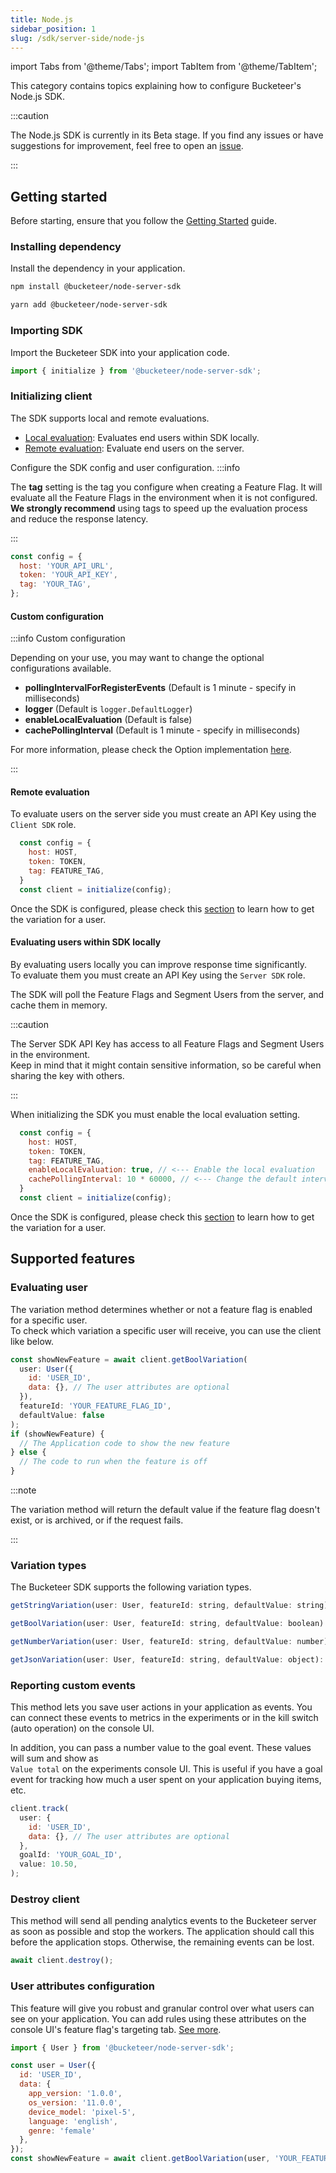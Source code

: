 ```yaml
---
title: Node.js
sidebar_position: 1
slug: /sdk/server-side/node-js
---
```


import Tabs from '@theme/Tabs';
import TabItem from '@theme/TabItem';

This category contains topics explaining how to configure Bucketeer's Node.js SDK.

:::caution

The Node.js SDK is currently in its Beta stage.
If you find any issues or have suggestions for improvement, feel free to open an [issue](https://github.com/bucketeer-io/node-server-sdk/issues).

:::

## Getting started

Before starting, ensure that you follow the [Getting Started](/getting-started) guide.

### Installing dependency

Install the dependency in your application.

<Tabs>
<TabItem value="npm" label="npm">

```sh showLineNumbers
npm install @bucketeer/node-server-sdk
```

</TabItem>
<TabItem value="yarn" label="Yarn">

```sh showLineNumbers
yarn add @bucketeer/node-server-sdk
```

</TabItem>
</Tabs>

### Importing SDK

Import the Bucketeer SDK into your application code.

<Tabs>
<TabItem value="js" label="JavaScript">

```js showLineNumbers
import { initialize } from '@bucketeer/node-server-sdk';
```

</TabItem>
</Tabs>

### Initializing client

The SDK supports local and remote evaluations.

- [Local evaluation](#evaluating-users-within-sdk-locally): Evaluates end users within SDK locally.
- [Remote evaluation](#remote-evaluation): Evaluate end users on the server.

Configure the SDK config and user configuration.
:::info

The **tag** setting is the tag you configure when creating a Feature Flag. It will evaluate all the Feature Flags in the environment when it is not configured.<br />
**We strongly recommend** using tags to speed up the evaluation process and reduce the response latency.

:::
<Tabs>
<TabItem value="js" label="JavaScript">

```js showLineNumbers
const config = {
  host: 'YOUR_API_URL',
  token: 'YOUR_API_KEY',
  tag: 'YOUR_TAG',
};
```

</TabItem>
</Tabs>

#### Custom configuration

:::info Custom configuration

Depending on your use, you may want to change the optional configurations available.

- **pollingIntervalForRegisterEvents** (Default is 1 minute - specify in milliseconds)
- **logger** (Default is `logger.DefaultLogger`)
- **enableLocalEvaluation** (Default is false)
- **cachePollingInterval** (Default is 1 minute - specify in milliseconds)

For more information, please check the Option implementation [here](https://github.com/bucketeer-io/node-server-sdk/blob/master/src/config.ts).

:::

#### Remote evaluation

To evaluate users on the server side you must create an API Key using the `Client SDK` role.

<Tabs>
<TabItem value="js" label="JavaScript">

```js showLineNumbers
  const config = {
    host: HOST,
    token: TOKEN,
    tag: FEATURE_TAG,
  }
  const client = initialize(config);
```

</TabItem>
</Tabs>

Once the SDK is configured, please check this [section](#evaluating-user) to learn how to get the variation for a user.

#### Evaluating users within SDK locally

By evaluating users locally you can improve response time significantly.<br />
To evaluate them you must create an API Key using the `Server SDK` role.

The SDK will poll the Feature Flags and Segment Users from the server, and cache them in memory.

:::caution

The Server SDK API Key has access to all Feature Flags and Segment Users in the environment.<br />
Keep in mind that it might contain sensitive information, so be careful when sharing the key with others.

:::

When initializing the SDK you must enable the local evaluation setting.

<Tabs>
<TabItem value="js" label="JavaScript">

```js showLineNumbers
  const config = {
    host: HOST,
    token: TOKEN,
    tag: FEATURE_TAG,
    enableLocalEvaluation: true, // <--- Enable the local evaluation
    cachePollingInterval: 10 * 60000, // <--- Change the default interval if needed
  }
  const client = initialize(config);
```

</TabItem>
</Tabs>

Once the SDK is configured, please check this [section](#evaluating-user) to learn how to get the variation for a user.


## Supported features

### Evaluating user

The variation method determines whether or not a feature flag is enabled for a specific user.<br />
To check which variation a specific user will receive, you can use the client like below.

<Tabs>
<TabItem value="js" label="JavaScript">

```js showLineNumbers
const showNewFeature = await client.getBoolVariation(
  user: User({
    id: 'USER_ID',
    data: {}, // The user attributes are optional
  }),
  featureId: 'YOUR_FEATURE_FLAG_ID',
  defaultValue: false
);
if (showNewFeature) {
  // The Application code to show the new feature
} else {
  // The code to run when the feature is off
}
```

</TabItem>
</Tabs>

:::note

The variation method will return the default value if the feature flag doesn't exist, or is archived, or if the request fails.

:::

### Variation types

The Bucketeer SDK supports the following variation types.

<Tabs>
<TabItem value="js" label="JavaScript">

```js showLineNumbers
getStringVariation(user: User, featureId: string, defaultValue: string): Promise<string>;

getBoolVariation(user: User, featureId: string, defaultValue: boolean): Promise<boolean>;

getNumberVariation(user: User, featureId: string, defaultValue: number): Promise<number>;

getJsonVariation(user: User, featureId: string, defaultValue: object): Promise<object>;
```

</TabItem>
</Tabs>

### Reporting custom events

This method lets you save user actions in your application as events. You can connect these events to metrics in the experiments or in the kill switch (auto operation) on the console UI.

In addition, you can pass a number value to the goal event. These values will sum and show as <br />`Value total` on the experiments console UI. This is useful if you have a goal event for tracking how much a user spent on your application buying items, etc.

<Tabs>
<TabItem value="js" label="JavaScript">

```js showLineNumbers
client.track(
  user: {
    id: 'USER_ID', 
    data: {}, // The user attributes are optional
  },
  goalId: 'YOUR_GOAL_ID', 
  value: 10.50,
);
```

</TabItem>
</Tabs>

### Destroy client

This method will send all pending analytics events to the Bucketeer server as soon as possible and stop the workers. The application should call this before the application stops. Otherwise, the remaining events can be lost.

<Tabs>
<TabItem value="js" label="JavaScript">

```js showLineNumbers
await client.destroy();
```

</TabItem>
</Tabs>

### User attributes configuration

This feature will give you robust and granular control over what users can see on your application. You can add rules using these attributes on the console UI's feature flag's targeting tab. [See more](/feature-flags/creating-feature-flags/targeting#user-attributes).

<Tabs>
<TabItem value="js" label="JavaScript">

```js showLineNumbers
import { User } from '@bucketeer/node-server-sdk';

const user = User({
  id: 'USER_ID',
  data: {
    app_version: '1.0.0',
    os_version: '11.0.0',
    device_model: 'pixel-5',
    language: 'english',
    genre: 'female'
  },
});
const showNewFeature = await client.getBoolVariation(user, 'YOUR_FEATURE_FLAG_ID', false);
```

</TabItem>
</Tabs>
